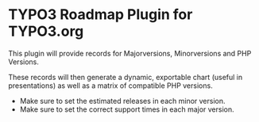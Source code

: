 # TYPO3 Roadmap Plugin for TYPO3.org

This plugin will provide records for Majorversions, Minorversions and PHP Versions.

These records will then generate a dynamic, exportable chart (useful in 
presentations) as well as a matrix of compatible PHP versions.

* Make sure to set the estimated releases in each minor version.
* Make sure to set the correct support times in each major version.
